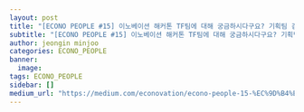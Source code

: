 ```yaml
---
layout: post
title: "[ECONO PEOPLE #15] 이노베이션 해커톤 TF팀에 대해 궁금하시다구요? 기획팀 김서영, 오중균 님의 이야기를 들려드립니다!"
subtitle: "[ECONO PEOPLE #15] 이노베이션 해커톤 TF팀에 대해 궁금하시다구요? 기획팀 김서영, 오중균 님의 이야기를 들려드립니다!"
author: jeongin minjoo
categories: ECONO_PEOPLE
banner:
  image:
tags: ECONO_PEOPLE
sidebar: []
medium_url: "https://medium.com/econovation/econo-people-15-%EC%9D%B4%EB%85%B8%EB%B2%A0%EC%9D%B4%EC%85%98-%ED%95%B4%EC%BB%A4%ED%86%A4-tf%ED%8C%80%EC%97%90-%EB%8C%80%ED%95%B4-%EA%B6%81%EA%B8%88%ED%95%98%EC%8B%9C%EB%8B%A4%EA%B5%AC%EC%9A%94-%EA%B8%B0%ED%9A%8D%ED%8C%80-%EA%B9%80%EC%84%9C%EC%98%81-%EC%98%A4%EC%A4%91%EA%B7%A0-%EB%8B%98%EC%9D%98-%EC%9D%B4%EC%95%BC%EA%B8%B0%EB%A5%BC-%EB%93%A4%EB%A0%A4%EB%93%9C%EB%A6%BD%EB%8B%88%EB%8B%A4-eff796af5d7c"
---
```

